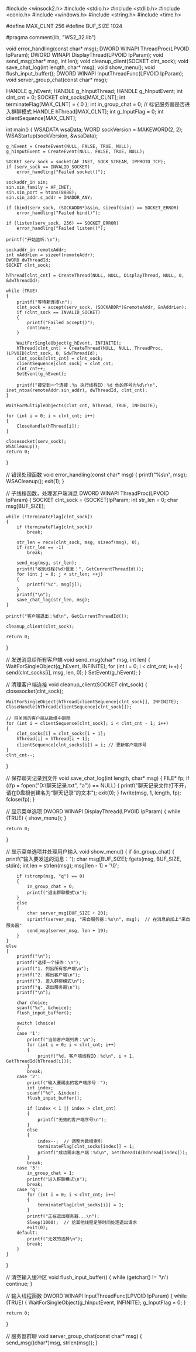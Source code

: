 #include <winsock2.h>
#include <stdio.h>
#include <stdlib.h>
#include <conio.h>
#include <windows.h>
#include <string.h>
#include <time.h>

#define MAX_CLNT 256
#define BUF_SIZE 1024

#pragma comment(lib, "WS2_32.lib")

void error_handling(const char* msg);
DWORD WINAPI ThreadProc(LPVOID lpParam);
DWORD WINAPI DisplayThread(LPVOID lpParam);
void send_msg(char* msg, int len);
void cleanup_client(SOCKET clnt_sock);
void save_chat_log(int length, char* msg);
void show_menu();
void flush_input_buffer();
DWORD WINAPI InputThreadFunc(LPVOID lpParam);
void server_group_chat(const char* msg);

HANDLE g_hEvent;
HANDLE g_hInputThread;
HANDLE g_hInputEvent;
int clnt_cnt = 0;
SOCKET clnt_socks[MAX_CLNT];
int terminateFlag[MAX_CLNT] = { 0 };
int in_group_chat = 0;  // 标记服务器是否进入群聊模式
HANDLE hThread[MAX_CLNT];
int g_InputFlag = 0;
int clientSequence[MAX_CLNT];

int main()
{
    WSADATA wsaData;
    WORD sockVersion = MAKEWORD(2, 2);
    WSAStartup(sockVersion, &wsaData);

    g_hEvent = CreateEvent(NULL, FALSE, TRUE, NULL);
    g_hInputEvent = CreateEvent(NULL, FALSE, TRUE, NULL);

    SOCKET serv_sock = socket(AF_INET, SOCK_STREAM, IPPROTO_TCP);
    if (serv_sock == INVALID_SOCKET)
        error_handling("Failed socket()");

    sockaddr_in sin;
    sin.sin_family = AF_INET;
    sin.sin_port = htons(8888);
    sin.sin_addr.s_addr = INADDR_ANY;

    if (bind(serv_sock, (SOCKADDR*)&sin, sizeof(sin)) == SOCKET_ERROR)
        error_handling("Failed bind()");

    if (listen(serv_sock, 256) == SOCKET_ERROR)
        error_handling("Failed listen()");

    printf("开始监听:\n");

    sockaddr_in remoteAddr;
    int nAddrLen = sizeof(remoteAddr);
    DWORD dwThreadId;
    SOCKET clnt_sock;

    hThread[clnt_cnt] = CreateThread(NULL, NULL, DisplayThread, NULL, 0, &dwThreadId);

    while (TRUE)
    {
        printf("等待新连接\n");
        clnt_sock = accept(serv_sock, (SOCKADDR*)&remoteAddr, &nAddrLen);
        if (clnt_sock == INVALID_SOCKET)
        {
            printf("Failed accept()");
            continue;
        }

        WaitForSingleObject(g_hEvent, INFINITE);
        hThread[clnt_cnt] = CreateThread(NULL, NULL, ThreadProc, (LPVOID)clnt_sock, 0, &dwThreadId);
        clnt_socks[clnt_cnt] = clnt_sock;
        clientSequence[clnt_sock] = clnt_cnt;
        clnt_cnt++;
        SetEvent(g_hEvent);

        printf("接受到一个连接：%s 执行线程ID：%d 他的序号为%d\r\n", inet_ntoa(remoteAddr.sin_addr), dwThreadId, clnt_cnt);
    }

    WaitForMultipleObjects(clnt_cnt, hThread, TRUE, INFINITE);

    for (int i = 0; i < clnt_cnt; i++)
    {
        CloseHandle(hThread[i]);
    }

    closesocket(serv_sock);
    WSACleanup();
    return 0;
}

// 错误处理函数
void error_handling(const char* msg)
{
    printf("%s\n", msg);
    WSACleanup();
    exit(1);
}

// 子线程函数，处理客户端消息
DWORD WINAPI ThreadProc(LPVOID lpParam)
{
    SOCKET clnt_sock = (SOCKET)lpParam;
    int str_len = 0;
    char msg[BUF_SIZE];

    while (!terminateFlag[clnt_sock])
    {
        if (terminateFlag[clnt_sock])
            break;

        str_len = recv(clnt_sock, msg, sizeof(msg), 0);
        if (str_len == -1)
            break;

        send_msg(msg, str_len);
        printf("收到线程(%d)信息：", GetCurrentThreadId());
        for (int j = 0; j < str_len; ++j)
        {
            printf("%c", msg[j]);
        }
        printf("\n");
        save_chat_log(str_len, msg);
    }

    printf("客户端退出：%d\n", GetCurrentThreadId());

    cleanup_client(clnt_sock);

    return 0;
}

// 发送消息给所有客户端
void send_msg(char* msg, int len)
{
    WaitForSingleObject(g_hEvent, INFINITE);
    for (int i = 0; i < clnt_cnt; i++)
    {
        send(clnt_socks[i], msg, len, 0);
    }
    SetEvent(g_hEvent);
}

// 清理客户端连接
void cleanup_client(SOCKET clnt_sock)
{
    closesocket(clnt_sock);

    WaitForSingleObject(hThread[clientSequence[clnt_sock]], INFINITE);
    CloseHandle(hThread[clientSequence[clnt_sock]]);

    // 将关闭的客户端从数组中删除
    for (int i = clientSequence[clnt_sock]; i < clnt_cnt - 1; i++)
    {
        clnt_socks[i] = clnt_socks[i + 1];
        hThread[i] = hThread[i + 1];
        clientSequence[clnt_socks[i]] = i; // 更新客户端序号
    }
    clnt_cnt--;
}

// 保存聊天记录到文件
void save_chat_log(int length, char* msg)
{
    FILE* fp;
    if ((fp = fopen("D:\\聊天记录.txt", "a")) == NULL)
    {
        printf("聊天记录文件打不开，请在D盘根创建名为“聊天记录”的文本");
        exit(0);
    }
    fwrite(msg, 1, length, fp);
    fclose(fp);
}

// 显示菜单选项
DWORD WINAPI DisplayThread(LPVOID lpParam)
{
    while (TRUE)
    {
        show_menu();
    }

    return 0;
}

// 显示菜单选项并处理用户输入
void show_menu()
{
    if (in_group_chat)
    {
        printf("输入要发送的消息：");
        char msg[BUF_SIZE];
        fgets(msg, BUF_SIZE, stdin);
        int len = strlen(msg);
        msg[len - 1] = '\0';

        if (strcmp(msg, "q") == 0)
        {
            in_group_chat = 0;
            printf("退出群聊模式\n");
        }
        else
        {
            char server_msg[BUF_SIZE + 20];
            sprintf(server_msg, "来自服务器：%s\n", msg);  // 在消息前加上"来自服务器"
            send_msg(server_msg, len + 19);
        }
    }
    else
    {
        printf("\n");
        printf("选择一个操作：\n");
        printf("1. 列出所有客户端\n");
        printf("2. 踢出客户端\n");
        printf("3. 进入群聊模式\n");
        printf("q. 退出服务器\n");
        printf("\n");

        char choice;
        scanf("%c", &choice);
        flush_input_buffer();

        switch (choice)
        {
        case '1':
            printf("当前客户端列表：\n");
            for (int i = 0; i < clnt_cnt; i++)
            {
                printf("%d. 客户端线程ID：%d\n", i + 1, GetThreadId(hThread[i]));
            }
            break;
        case '2':
            printf("输入要踢出的客户端序号：");
            int index;
            scanf("%d", &index);
            flush_input_buffer();

            if (index < 1 || index > clnt_cnt)
            {
                printf("无效的客户端序号\n");
            }
            else
            {
                index--;  // 调整为数组索引
                terminateFlag[clnt_socks[index]] = 1;
                printf("成功踢出客户端：%d\n", GetThreadId(hThread[index]));
            }
            break;
        case '3':
            in_group_chat = 1;
            printf("进入群聊模式\n");
            break;
        case 'q':
            for (int i = 0; i < clnt_cnt; i++)
            {
                terminateFlag[clnt_socks[i]] = 1;
            }
            printf("正在退出服务器...\n");
            Sleep(1000);  // 给其他线程足够时间处理退出请求
            exit(0);
        default:
            printf("无效的选择\n");
            break;
        }
    }
}

// 清空输入缓冲区
void flush_input_buffer()
{
    while (getchar() != '\n')
        continue;
}

// 输入线程函数
DWORD WINAPI InputThreadFunc(LPVOID lpParam)
{
    while (TRUE)
    {
        WaitForSingleObject(g_hInputEvent, INFINITE);
        g_InputFlag = 0;
    }

    return 0;
}

// 服务器群聊
void server_group_chat(const char* msg)
{
    send_msg((char*)msg, strlen(msg));
}


